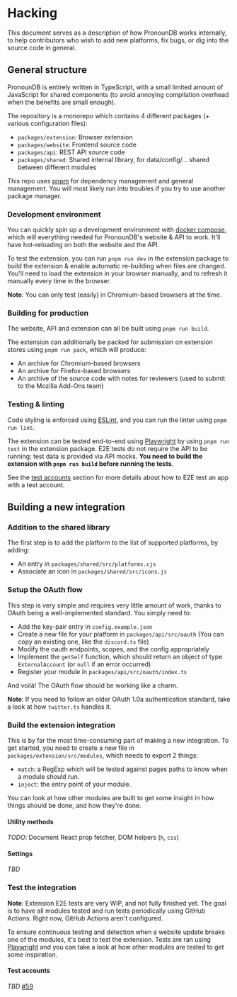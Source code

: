 # Hacking
This document serves as a description of how PronounDB works internally, to help contributors who wish to add new
platforms, fix bugs, or dig into the source code in general.

## General structure
PronounDB is entirely written in TypeScript, with a small limited amount of JavaScript for shared components (to
avoid annoying compilation overhead when the benefits are small enough).

The repository is a monorepo which contains 4 different packages (+ various configuration files):
  - `packages/extension`: Browser extension
  - `packages/website`: Frontend source code
  - `packages/api`: REST API source code
  - `packages/shared`: Shared internal library, for data/config/... shared between different modules

This repo uses [pnpm](https://pnpm.io/) for dependency management and general management. You will most likely run into
troubles if you try to use another package manager.

### Development environment
You can quickly spin up a development environment with [docker compose](https://docs.docker.com/compose/), which will
everything needed for PronounDB's website & API to work. It'll have hot-reloading on both the website and the API.

To test the extension, you can run `pnpm run dev` in the extension package to build the extension & enable automatic
re-building when files are changed. You'll need to load the extension in your browser manually, and to refresh it
manually every time in the browser.

**Note**: You can only test (easily) in Chromium-based browsers at the time.

### Building for production
The website, API and extension can all be built using `pnpm run build`.

The extension can additionally be packed for submission on extension stores using `pnpm run pack`, which will produce:
  - An archive for Chromium-based browsers
  - An archive for Firefox-based browsers
  - An archive of the source code with notes for reviewers (used to submit to the Mozilla Add-Ons team)

### Testing & linting
Code styling is enforced using [ESLint](https://eslint.org/), and you can run the linter using `pnpm run lint`.

The extension can be tested end-to-end using [Playwright](https://playwright.dev/) by using `pnpm run test` in the
extension package. E2E tests do not require the API to be running; test data is provided via API mocks. **You need
to build the extension with `pnpm run build` before running the tests**.

See the [test accounts](#test-accounts) section for more details about how to E2E test an app with a test account.

## Building a new integration
### Addition to the shared library
The first step is to add the platform to the list of supported platforms, by adding:
  - An entry in `packages/shared/src/platforms.cjs`
  - Associate an icon in `packages/shared/src/icons.js`

### Setup the OAuth flow
This step is very simple and requires very little amount of work, thanks to OAuth being a well-implemented standard.
You simply need to:
  - Add the key-pair entry in `config.example.json`
  - Create a new file for your platform in `packages/api/src/oauth` (You can copy an existing one, like the `discord.ts` file)
  - Modify the oauth endpoints, scopes, and the config appropriately
  - Implement the `getSelf` function, which should return an object of type `ExternalAccount` (or `null` if an error occurred)
  - Register your module in `packages/api/src/oauth/index.ts`

And voilà! The OAuth flow should be working like a charm.

**Note**: If you need to follow an older OAuth 1.0a authentication standard, take a look at how `twitter.ts` handles it.

### Build the extension integration
This is by far the most time-consuming part of making a new integration. To get started, you need to create a new file
in `packages/extension/src/modules`, which needs to export 2 things:

 - `match`: a RegExp which will be tested against pages paths to know when a module should run.
 - `inject`: the entry point of your module.

You can look at how other modules are built to get some insight in how things should be done, and how they're done.

#### Utility methods
*TODO*: Document React prop fetcher, DOM helpers (`h`, `css`)

#### Settings
*TBD*

### Test the integration
**Note**: Extension E2E tests are very WIP, and not fully finished yet. The goal is to have all modules tested and run
tests periodically using GitHub Actions. Right now, GitHub Actions aren't configured.

To ensure continuous testing and detection when a website update breaks one of the modules, it's best to test the
extension. Tests are ran using [Playwright](https://playwright.dev/) and you can take a look at how other modules
are tested to get some inspiration.

#### Test accounts
*TBD* [#59](https://github.com/cyyynthia/pronoundb.org/issues/59)
